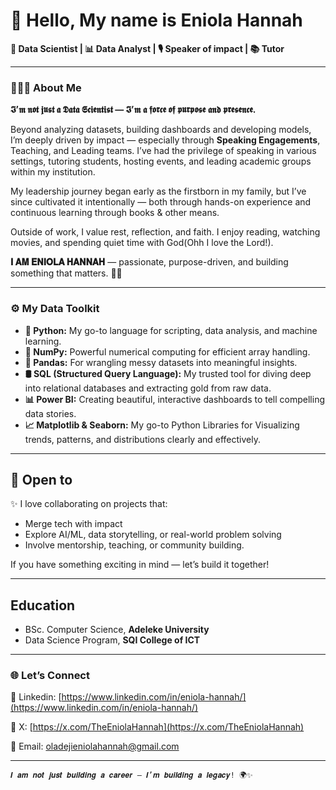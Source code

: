 # 👋 Hello, My name is Eniola Hannah  

**🎯 Data Scientist | 📊 Data Analyst | 🎙️ Speaker of impact | 📚 Tutor**  

---

### 🙋🏽‍♀️ About Me  
**𝕴’𝖒 𝖓𝖔𝖙 𝖏𝖚𝖘𝖙 𝖆 𝕯𝖆𝖙𝖆 𝕾𝖈𝖎𝖊𝖓𝖙𝖎𝖘𝖙 — 𝕴’𝖒 𝖆 𝖋𝖔𝖗𝖈𝖊 𝖔𝖋 𝖕𝖚𝖗𝖕𝖔𝖘𝖊 𝖆𝖓𝖉 𝖕𝖗𝖊𝖘𝖊𝖓𝖈𝖊.**

Beyond analyzing datasets, building dashboards and developing models, I’m deeply driven by impact — especially through **Speaking Engagements**, Teaching, and Leading teams. I’ve had the privilege of speaking in various settings, tutoring students, hosting events, and leading academic groups within my institution.

My leadership journey began early as the firstborn in my family, but I’ve since cultivated it intentionally — both through hands-on experience and continuous learning through books & other means.

Outside of work, I value rest, reflection, and faith. I enjoy reading, watching movies, and spending quiet time with God(Ohh I love the Lord!).

**𝐈 𝐀𝐌 𝐄𝐍𝐈𝐎𝐋𝐀 𝐇𝐀𝐍𝐍𝐀𝐇** — passionate, purpose-driven, and building something that matters. 🤍💙

---

###  ⚙️ My Data Toolkit
- **🐍 Python:** My go-to language for scripting, data analysis, and machine learning.
- **🔢 NumPy:** Powerful numerical computing for efficient array handling.
- **🧼 Pandas:** For wrangling messy datasets into meaningful insights.
- **🛢️ SQL (Structured Query Language):** My trusted tool for diving deep into relational databases and extracting gold from raw data.
- **📊 Power BI:** Creating beautiful, interactive dashboards to tell compelling data stories.
- **📈 Matplotlib & Seaborn:** My go-to Python Libraries for Visualizing trends, patterns, and distributions clearly and effectively.
  

---

## 🤝 Open to
✨ I love collaborating on projects that:
- Merge tech with impact
- Explore AI/ML, data storytelling, or real-world problem solving
- Involve mentorship, teaching, or community building.
  
If you have something exciting in mind — let’s build it together!

---
## Education
- BSc. Computer Science, **Adeleke University**
- Data Science Program, **SQI College of ICT**
  
---
### 🌐 Let’s Connect
💼 Linkedin: [https://www.linkedin.com/in/eniola-hannah/](https://www.linkedin.com/in/eniola-hannah/)

🪩 X: [https://x.com/TheEniolaHannah](https://x.com/TheEniolaHannah)

📩 Email: [oladejieniolahannah@gmail.com](mailto:oladejieniolahannah@gmail.com)  


---

```
𝑰 𝒂𝒎 𝒏𝒐𝒕 𝒋𝒖𝒔𝒕 𝒃𝒖𝒊𝒍𝒅𝒊𝒏𝒈 𝒂 𝒄𝒂𝒓𝒆𝒆𝒓 — 𝑰’𝒎 𝒃𝒖𝒊𝒍𝒅𝒊𝒏𝒈 𝒂 𝒍𝒆𝒈𝒂𝒄𝒚! 🌍✨
```
<!---
Eniola-Hannah/Eniola-Hannah is a ✨ special ✨ repository because its `README.md` (this file) appears on your GitHub profile.
You can click the Preview link to take a look at your changes.
--->
